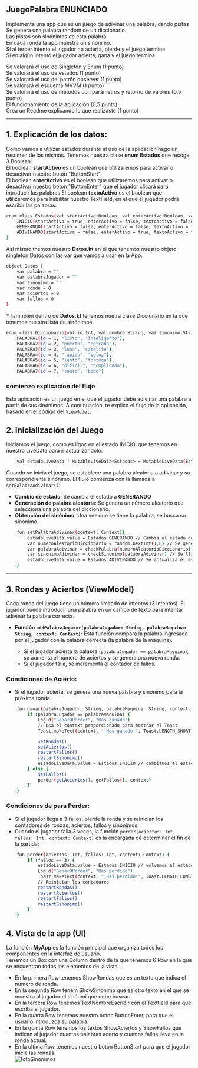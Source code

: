 ## JuegoPalabra ENUNCIADO

Implementa una app que es un juego de adivinar una palabra, dando pistas  
Se genera una palabra random de un diccionario.  
Las pistas son sinónimos de esta palabra  
En cada ronda la app muestra un sinónimo.  
Si al tercer intento el jugador no acierta, pierde y el juego termina  
Si en algún intento el jugador acierta, gana y el juego termina  

Se valorará el uso de Singleton y Enum (1 punto)  
Se valorará el uso de estados (1 punto)  
Se valorará el uso del patrón observer (1 punto)  
Se valorará el esquema MVVM (1 punto)  
Se valorará el uso de métodos con parámetros y retorno de valores (0,5 punto)  
El funcionamiento de la aplicación (0,5 punto).  
Crea un Readme explicando lo que realizaste (1 punto)  

-----------------------------------------------------
## 1. Explicación de los datos:  
Como vamos a utilizar estados durante el uso de la aplicación hago un resumen de los mismos. Tenemos nuestra clase **enum Estados** que recoge 3 Boolean:  
El boolean **startActivo** es un boolean que utilizaremos para activar o desactivar nuestro boton "ButtonStart".  
El boolean **enterActivo** es el boolean que utilizaremos para activar o desactivar nuestro boton "ButtonEnter" que el jugador clicará para introducir las palabras
El boolean **textoActivo** es el boolean que utilizaremos para habilitar nuestro TextField, en el que el jugador podrá escribir las palabras.
```bash
enum class Estados(val startActivo:Boolean, val enterActivo:Boolean, val textoActivo:Boolean) {
    INICIO(startActivo = true, enterActivo = false, textoActivo = false), // estado inicial y entre rondas
    GENERANDO(startActivo = false, enterActivo = false, textoActivo = false), // estado para cuando se esten llevando las operacion de setPalabraAdivinar
    ADIVINANDO(startActivo = false, enterActivo = true, textoActivo = true) // estado en el que el jugador esta introduciendo su palabra
}
```
Así mismo tnemos nuestro **Datos.kt** en el que tenemos nuestro objeto singleton Datos con las var que vamos a usar en la App. 
```bash
object Datos {
    var palabra = ""
    var palabraJugador = ""
    var sinonimo = ""
    var ronda = 0
    var aciertos = 0
    var fallos = 0
}
```
Y tamnbién dentro de **Datos.kt** tenemos nuetra clase Diccionario en la que tenemos nuestra lista de sinónimos.
```bash
enum class Diccionario(val id:Int, val nombre:String, val sinonimo:String){
    PALABRA1(id = 1, "listo", "inteligente"),
    PALABRA2(id = 2, "puerta", "entrada"),
    PALABRA3(id = 3, "luna", "satelite"),
    PALABRA4(id = 4, "rapido", "veloz"),
    PALABRA5(id = 5, "lento", "tortuga"),
    PALABRA6(id = 6, "dificil", "complicado"),
    PALABRA7(id = 7, "tonto", "bobo")
```
### comienzo explicacion del flujo

Esta aplicación es un juego en el que el jugador debe adivinar una palabra a partir de sus sinónimos. A continuación, te explico el flujo de la aplicación, basado en el código del `ViewModel`.  

## 2. **Inicialización del Juego**  
Iniciamos el juego, como es lígoc en el estado INICIO, que tenemos en nuestro LiveData para ir actualizandolo:
```bash
    val estadoLiveData : MutableLiveData<Estados> = MutableLiveData(Estados.INICIO)
```
Cuando se inicia el juego, se establece una palabra aleatoria a adivinar y su correspondiente sinónimo. El flujo comienza con la llamada a `setPalabraAdivinar()`:  
- **Cambio de estado**: Se cambia el estado a **GENERANDO**
- **Generación de palabra aleatoria**: Se genera un número aleatorio que selecciona una palabra del diccionario.
- **Obtención del sinónimo**: Una vez que se tiene la palabra, se busca su sinónimo.
```bash
    fun setPalabraAdivinar(context: Context){
        estadoLiveData.value = Estados.GENERANDO // Cambia el estado del juego a GENERANDO
        var numeroAleatorioDiccionario = random.nextInt(1,8) // Se genera un número aleatorio entre 1 y 7 (inclusive)
        var palabraAdivinar = checkPalabra(numeroAleatorioDiccionario) // Se recoge el numero aleatorio en palabraAdivinar() y se emplea en checkPalabra para buscar en el diccionario la palabra.
        var sinonimoAdivinar = checkSinonimo(palabraAdivinar) // Se llama a la funcion checkSinonimo() para buscar la palabra sinonimo correspondiente
        estadoLiveData.value = Estados.ADIVINANDO // Se actualiza el estado a ADIVINANDO
    }
```
----------------------------------------------------
## 3. **Rondas y Aciertos (ViewModel)**

Cada ronda del juego tiene un número limitado de intentos (3 intentos). El jugador puede introducir una palabra en un campo de texto para intentar adivinar la palabra correcta.

- **Función `addPalabraJugador(palabraJugador: String, palabraMaquina: String, context: Context)`**: Esta función compara la palabra ingresada por el jugador con la palabra correcta (la palabra de la máquina).
  
  - Si el jugador acierta la palabra (`palabraJugador == palabraMaquina`), se aumenta el número de aciertos y se genera una nueva ronda.
  - Si el jugador falla, se incrementa el contador de fallos.
  
### Condiciones de Acierto:  
- Si el jugador acierta, se genera una nueva palabra y sinónimo para la próxima ronda.
```bash
    fun ganar(palabraJugador: String, palabraMaquina: String, context: Context) {
        if (palabraJugador == palabraMaquina) {
            Log.d("GanarOPerder", "Has ganado")
            // Usa el context proporcionado para mostrar el Toast
            Toast.makeText(context, "¡Has ganado!", Toast.LENGTH_SHORT).show() // mostramos toast informativo

            setRondas()
            setAciertos()
            restartFallos()
            restartSinonimo()
            estadoLiveData.value = Estados.INICIO // cambiamos el estado a inicio
        } else {
            setFallos()
            perder(getAciertos(), getFallos(), context)
        }
    }
```  
### Condiciones de para Perder:
- Si el jugador llega a 3 fallos, pierde la ronda y se reinician los contadores de rondas, aciertos, fallos y sinónimos. 
- Cuando el jugador falla 3 veces, la función `perder(aciertos: Int, fallos: Int, context: Context)` es la encargada de determinar el fin de la partida:  
```bash
    fun perder(aciertos: Int, fallos: Int, context: Context) {
        if (fallos == 3) {
            estadoLiveData.value = Estados.INICIO // volvemos al estado INICIO
            Log.d("GanarOPerder", "Has perdido")
            Toast.makeText(context, "¡Has perdido!", Toast.LENGTH_LONG).show() // Mostramos un toast informativo
            // Reiniciar los contadores
            restartRondas()
            restartAciertos()
            restartFallos()
            restartSinonimo()
        }
    }
```
## 4. **Vista de la app (UI)**  
La función **MyApp** es la función principal que organiza todos los componentes en la interfaz de usuario.  
Tenemos un Box con una Column dentro de la que tenemos 6 Row en la que se encuentran todos los elementos de la vista.  
- En la primera Row tenemos ShowRondas que es un texto que indica el numero de ronda.
- En la segunda Row tenem ShowSinonimo que es otro texto en el que se muestra al jugador el sinńomi que debe buscar.  
- En la tercera Row tenemos TextNombreEscribir con el Textfield para que escriba el jugador.  
- En la cuarta Row tenemos nuestro boton ButtonEnter, para que el usuario introduzca su palabra.  
- En la quinta Row tenemos los textos ShowAciertos y ShowFallos que indican al jugador cuantas palabras acerto y cuantos fallos lleva en la ronda actual.  
- En la ultima Row tenemos nuestro boton ButtonStart para que el jugador inicie las rondas.  
![fotoSinonimos](https://github.com/user-attachments/assets/f8044369-0e3b-4512-b5c2-2c44d0d4f9a2)











